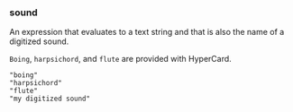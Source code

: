 ### sound

An expression that evaluates to a text string and that is also the name of a digitized sound.

`Boing`, `harpsichord`, and `flute` are provided with HyperCard.

```
"boing"
"harpsichord"
"flute"
"my digitized sound"
```
